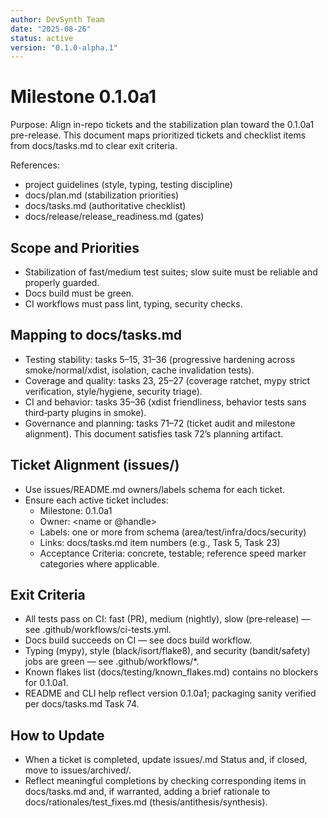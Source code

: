 ```yaml
---
author: DevSynth Team
date: "2025-08-26"
status: active
version: "0.1.0-alpha.1"
---
```

# Milestone 0.1.0a1

Purpose: Align in-repo tickets and the stabilization plan toward the 0.1.0a1 pre-release. This document maps prioritized tickets and checklist items from docs/tasks.md to clear exit criteria.

References:
- project guidelines (style, typing, testing discipline)
- docs/plan.md (stabilization priorities)
- docs/tasks.md (authoritative checklist)
- docs/release/release_readiness.md (gates)

## Scope and Priorities
- Stabilization of fast/medium test suites; slow suite must be reliable and properly guarded.
- Docs build must be green.
- CI workflows must pass lint, typing, security checks.

## Mapping to docs/tasks.md
- Testing stability: tasks 5–15, 31–36 (progressive hardening across smoke/normal/xdist, isolation, cache invalidation tests).
- Coverage and quality: tasks 23, 25–27 (coverage ratchet, mypy strict verification, style/hygiene, security triage).
- CI and behavior: tasks 35–36 (xdist friendliness, behavior tests sans third‑party plugins in smoke).
- Governance and planning: tasks 71–72 (ticket audit and milestone alignment). This document satisfies task 72’s planning artifact.

## Ticket Alignment (issues/)
- Use issues/README.md owners/labels schema for each ticket.
- Ensure each active ticket includes:
  - Milestone: 0.1.0a1
  - Owner: <name or @handle>
  - Labels: one or more from schema (area/test/infra/docs/security)
  - Links: docs/tasks.md item numbers (e.g., Task 5, Task 23)
  - Acceptance Criteria: concrete, testable; reference speed marker categories where applicable.

## Exit Criteria
- All tests pass on CI: fast (PR), medium (nightly), slow (pre‑release) — see .github/workflows/ci-tests.yml.
- Docs build succeeds on CI — see docs build workflow.
- Typing (mypy), style (black/isort/flake8), and security (bandit/safety) jobs are green — see .github/workflows/*.
- Known flakes list (docs/testing/known_flakes.md) contains no blockers for 0.1.0a1.
- README and CLI help reflect version 0.1.0a1; packaging sanity verified per docs/tasks.md Task 74.

## How to Update
- When a ticket is completed, update issues/<slug>.md Status and, if closed, move to issues/archived/.
- Reflect meaningful completions by checking corresponding items in docs/tasks.md and, if warranted, adding a brief rationale to docs/rationales/test_fixes.md (thesis/antithesis/synthesis).
